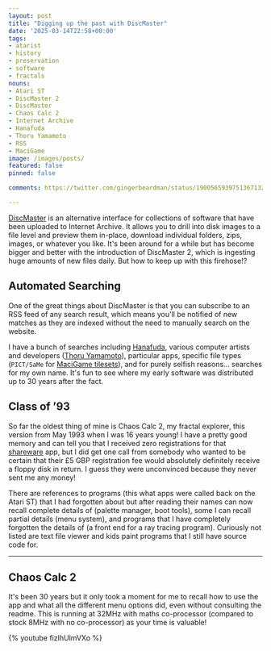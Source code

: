 ```yaml
---
layout: post
title: "Digging up the past with DiscMaster"
date: '2025-03-14T22:58+00:00'
tags:
- atarist
- history
- preservation
- software
- fractals
nouns:
- Atari ST
- DiscMaster 2
- DiscMaster
- Chaos Calc 2
- Internet Archive
- Hanafuda
- Thoru Yamamoto
- RSS
- MaciGame
image: /images/posts/
featured: false
pinned: false

comments: https://twitter.com/gingerbeardman/status/1900565939751367132

---
```


[DiscMaster](https://discmaster.textfiles.com) is an alternative interface for collections of software that have been uploaded to Internet Archive. It allows you to drill into disk images to a file level and preview them in-place, download individual folders, zips, images, or whatever you like. It's been around for a while but has become bigger and better with the introduction of DiscMaster 2, which is ingesting huge amounts of new files daily. But how to keep up with this firehose!?

## Automated Searching

One of the great things about DiscMaster is that you can subscribe to an RSS feed of any search result, which means you'll be notified of new matches as they are indexed without the need to manually search on the website.

I have a bunch of searches including [Hanafuda](/2021/10/31/hypercard-hanafuda/), various computer artists and developers ([Thoru Yamamoto](/2023/12/16/see-the-sky-thoru-yamamoto-christmas-story-for-playdate/)), particular apps, specific file types (`PICT/SaMe` for [MaciGame tilesets](/2023/05/04/macigame-user-created-graphics/)), and for purely selfish reasons... searches for my own name. It's fun to see where my early software was distributed up to 30 years after the fact.

## Class of ’93

So far the oldest thing of mine is Chaos Calc 2, my fractal explorer, this version from May 1993 when I was 16 years young! I have a pretty good memory and can tell you that I received zero registrations for that [shareware](https://en.wikipedia.org/wiki/Shareware) app, but I did get one call from somebody who wanted to be certain that their £5 GBP registration fee would absolutely definitely receive a floppy disk in return. I guess they were unconvinced because they never sent me any money!

There are references to programs (this what apps were called back on the Atari ST) that I had forgotten about but after reading their names can now recall complete details of (palette manager, boot tools), some I can recall partial details (menu system), and programs that I have completely forgotten the details of (a front end for a ray tracing program). Curiously not listed are text file viewer and kids paint programs that I still have source code for.

----

## Chaos Calc 2

It's been 30 years but it only took a moment for me to recall how to use the app and what all the different menu options did, even without consulting the readme. This is running at 32MHz with maths co-processor (compared to stock 8MHz with no co-processor) as your time is valuable!

{% youtube fizIhUlmVXo %}

